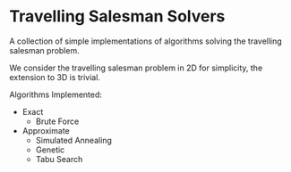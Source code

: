 # Travelling Salesman Solvers
A collection of simple implementations of algorithms solving the travelling salesman problem.

We consider the travelling salesman problem in 2D for simplicity, the extension to 3D is trivial.

Algorithms Implemented:
- Exact
  - Brute Force
- Approximate
  - Simulated Annealing
  - Genetic
  - Tabu Search